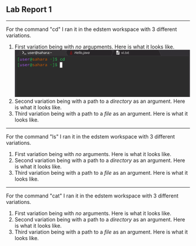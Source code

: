 ## Lab Report 1
---
For the command "cd" I ran it in the edstem workspace with 3 different variations. 
1. First variation being with *no* argupments. Here is what it looks like.
![Image](cd_no_arguments.png)
2. Second variation being with a path to a *directory* as an argument. Here is what it looks like.
3. Third variation being with a path to a *file* as an argument. Here is what it looks like.
---
For the command "ls" I ran it in the edstem workspace with 3 different variations.
1. First variation being with *no* arguments. Here is what it looks like.
2. Second variation being with a path to a *directory* as an argument. Here is what it looks like.
3. Third variation being with a path to a *file* as an argument. Here is what it looks like.
---
For the command "cat" I ran it in the edstem workspace with 3 different variations.
1. First variation being with *no* arguments. Here is what it looks like.
2. Second variation being with a path to a *directory* as an argument. Here is what it looks like.
3. Third variation being with a path to a *file* as an argument. Here is what it looks like.
